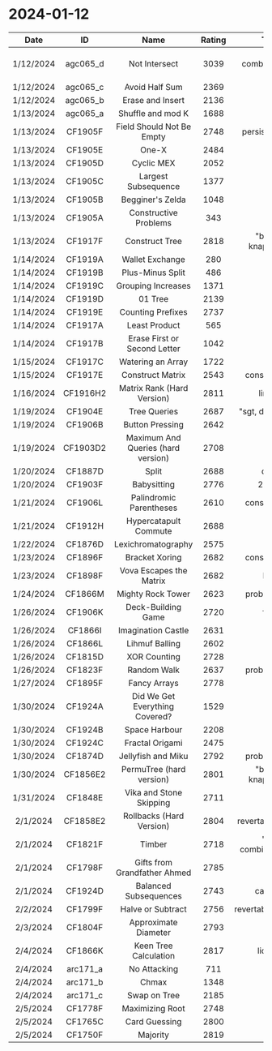 # 2024-01-12

| Date      | ID       | Name                               | Rating | Tag                  | Commit   | Note                                                         |
|:---------:|:--------:|:----------------------------------:|:------:|:--------------------:|:--------:|:------------------------------------------------------------:|
| 1/12/2024 | agc065_d | Not Intersect                      | 3039   | combinatorics        | c8ab5779 | done with Ed                                                 |
| 1/12/2024 | agc065_c | Avoid Half Sum                     | 2369   |                      | 59d24104 |                                                              |
| 1/12/2024 | agc065_b | Erase and Insert                   | 2136   |                      | 6798221e |                                                              |
| 1/13/2024 | agc065_a | Shuffle and mod K                  | 1688   |                      | fbbcc3c3 |                                                              |
| 1/13/2024 | CF1905F  | Field Should Not Be Empty          | 2748   | persistent_sgt       | 41f49bae |                                                              |
| 1/13/2024 | CF1905E  | One-X                              | 2484   |                      | c31cd18f |                                                              |
| 1/13/2024 | CF1905D  | Cyclic MEX                         | 2052   |                      | e004ba5f |                                                              |
| 1/13/2024 | CF1905C  | Largest Subsequence                | 1377   |                      | e004ba5f |                                                              |
| 1/13/2024 | CF1905B  | Begginer's Zelda                   | 1048   |                      | e004ba5f |                                                              |
| 1/13/2024 | CF1905A  | Constructive Problems              | 343    |                      | e004ba5f |                                                              |
| 1/13/2024 | CF1917F  | Construct Tree                     | 2818   | "bitset, knapsack"   | 73a00491 |                                                              |
| 1/14/2024 | CF1919A  | Wallet Exchange                    | 280    |                      | 6e91064e |                                                              |
| 1/14/2024 | CF1919B  | Plus-Minus Split                   | 486    |                      | 6e91064e |                                                              |
| 1/14/2024 | CF1919C  | Grouping Increases                 | 1371   |                      | 6e91064e |                                                              |
| 1/14/2024 | CF1919D  | 01 Tree                            | 2139   |                      | 6e91064e |                                                              |
| 1/14/2024 | CF1919E  | Counting Prefixes                  | 2737   |                      | da88d6f7 |                                                              |
| 1/14/2024 | CF1917A  | Least Product                      | 565    |                      | 1badc94e |                                                              |
| 1/14/2024 | CF1917B  | Erase First or Second Letter       | 1042   |                      | 2acd2f06 |                                                              |
| 1/15/2024 | CF1917C  | Watering an Array                  | 1722   |                      | 5b0faa38 |                                                              |
| 1/15/2024 | CF1917E  | Construct Matrix                   | 2543   | constructive         | ffa6ad7c |                                                              |
| 1/16/2024 | CF1916H2 | Matrix Rank (Hard Version)         | 2811   | linalg               | 149c1250 | [post](https://flandre.love/zh/posts/matrix_rank/)           |
| 1/19/2024 | CF1904E  | Tree Queries                       | 2687   | "sgt, dfs_order"     | a0159682 |                                                              |
| 1/19/2024 | CF1906B  | Button Pressing                    | 2642   |                      | ff9e69ef |                                                              |
| 1/19/2024 | CF1903D2 | Maximum And Queries (hard version) | 2708   |                      | bbeb6c72 |                                                              |
| 1/20/2024 | CF1887D  | Split                              | 2688   | d&c                  | be99d2f9 |                                                              |
| 1/20/2024 | CF1903F  | Babysitting                        | 2776   | 2-sat                | 7bc4d316 |                                                              |
| 1/21/2024 | CF1906L  | Palindromic Parentheses            | 2610   | constructive         | dc090908 |                                                              |
| 1/21/2024 | CF1912H  | Hypercatapult Commute              | 2688   |                      | 1c19c222 |                                                              |
| 1/22/2024 | CF1876D  | Lexichromatography                 | 2575   |                      | 0467663c |                                                              |
| 1/23/2024 | CF1896F  | Bracket Xoring                     | 2682   | constructive         | 07b0c945 |                                                              |
| 1/23/2024 | CF1898F  | Vova Escapes the Matrix            | 2682   | bfs                  | f2369d10 |                                                              |
| 1/24/2024 | CF1866M  | Mighty Rock Tower                  | 2623   | probabilities        | 7ddc725c |                                                              |
| 1/26/2024 | CF1906K  | Deck-Building Game                 | 2720   | fwt                  | c7a70a23 |                                                              |
| 1/26/2024 | CF1866I  | Imagination Castle                 | 2631   |                      | 35fd4338 |                                                              |
| 1/26/2024 | CF1866L  | Lihmuf Balling                     | 2602   |                      | 294189ac |                                                              |
| 1/26/2024 | CF1815D  | XOR Counting                       | 2728   |                      | fe4fb15a |                                                              |
| 1/26/2024 | CF1823F  | Random Walk                        | 2637   | probabilities        | fdb7886d |                                                              |
| 1/27/2024 | CF1895F  | Fancy Arrays                       | 2778   |                      | e40bbf4e |                                                              |
| 1/30/2024 | CF1924A  | Did We Get Everything Covered?     | 1529   |                      | 775ad868 |                                                              |
| 1/30/2024 | CF1924B  | Space Harbour                      | 2208   |                      | 775ad868 |                                                              |
| 1/30/2024 | CF1924C  | Fractal Origami                    | 2475   |                      | 775ad868 |                                                              |
| 1/30/2024 | CF1874D  | Jellyfish and Miku                 | 2792   | probabilities        | 3febe60e |                                                              |
| 1/30/2024 | CF1856E2 | PermuTree (hard version)           | 2801   | "bitset, knapsack"   | a218ec82 |                                                              |
| 1/31/2024 | CF1848E  | Vika and Stone Skipping            | 2711   |                      | 97b7e667 |                                                              |
| 2/1/2024  | CF1858E2 | Rollbacks (Hard Version)           | 2804   | revertable_stack     | a7877674 |                                                              |
| 2/1/2024  | CF1821F  | Timber                             | 2718   | "fft, combinatorics" | e919faf3 |                                                              |
| 2/1/2024  | CF1798F  | Gifts from Grandfather Ahmed       | 2785   |                      | bd6ed9f0 |                                                              |
| 2/1/2024  | CF1924D  | Balanced Subsequences              | 2743   | catalan              | e73ea772 | [post](https://www.luogu.com.cn/blog/flan/solution-cf1924d) |
| 2/2/2024  | CF1799F  | Halve or Subtract                  | 2756   | revertable_greedy    | 1fd46c79 |                                                              |
| 2/3/2024  | CF1804F  | Approximate Diameter               | 2793   |                      | f4263e9c |                                                              |
| 2/4/2024  | CF1866K  | Keen Tree Calculation              | 2817   | lichao               | d50df078 |                                                              |
| 2/4/2024  | arc171_a | No Attacking                       | 711    |                      | 983583da |                                                              |
| 2/4/2024  | arc171_b | Chmax                              | 1348   |                      | 983583da |                                                              |
| 2/4/2024  | arc171_c | Swap on Tree                       | 2185   |                      | 983583da |                                                              |
| 2/5/2024  | CF1778F  | Maximizing Root                    | 2748   |                      | ecc11865 |                                                              |
| 2/5/2024  | CF1765C  | Card Guessing                      | 2800   |                      | ae785e76 |                                                              |
| 2/5/2024  | CF1750F  | Majority                           | 2819   |                      | e16ecf50 |                                                              |
